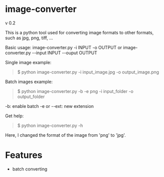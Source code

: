 # image-converter

v 0.2

This is a python tool used for converting image formats to other formats, such as
jpg, png, tiff, ...

Basic usage: 
image-converter.py -i INPUT -o OUTPUT
or 
image-converter.py --input INPUT --ouput OUTPUT



Single image example:
> $ python image-converter.py -i input_image.jpg -o output_image.png

Batch images example:
> $ python image-converter.py -b -e png -i input_folder -o output_folder

-b: enable batch 
-e or --ext: new extension

Get help:
> $ python image-converter.py -h

Here, I changed the format of the image from 'png' to 'jpg'.

# Features
* batch converting

